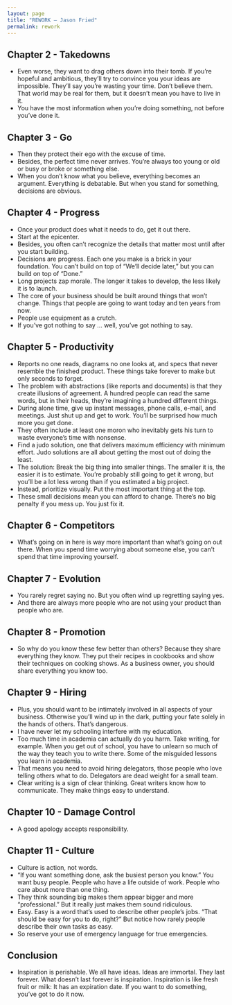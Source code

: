 ```yaml
---
layout: page
title: "REWORK — Jason Fried"
permalink: rework
---
```


## Chapter 2 - Takedowns

- Even worse, they want to drag others down into their tomb. If you’re hopeful and ambitious, they’ll try to convince you your ideas are impossible. They’ll say you’re wasting your time. Don’t believe them. That world may be real for them, but it doesn’t mean you have to live in it.
- You have the most information when you’re doing something, not before you’ve done it.

## Chapter 3 - Go

- Then they protect their ego with the excuse of time.
- Besides, the perfect time never arrives. You’re always too young or old or busy or broke or something else.
- When you don’t know what you believe, everything becomes an argument. Everything is debatable. But when you stand for something, decisions are obvious.

## Chapter 4 - Progress

- Once your product does what it needs to do, get it out there.
- Start at the epicenter.
- Besides, you often can’t recognize the details that matter most until after you start building.
- Decisions are progress. Each one you make is a brick in your foundation. You can’t build on top of “We’ll decide later,” but you can build on top of “Done.”
- Long projects zap morale. The longer it takes to develop, the less likely it is to launch.
- The core of your business should be built around things that won’t change. Things that people are going to want today and ten years from now.
- People use equipment as a crutch.
- If you’ve got nothing to say … well, you’ve got nothing to say.

## Chapter 5 - Productivity

- Reports no one reads, diagrams no one looks at, and specs that never resemble the finished product. These things take forever to make but only seconds to forget.
- The problem with abstractions (like reports and documents) is that they create illusions of agreement. A hundred people can read the same words, but in their heads, they’re imagining a hundred different things.
- During alone time, give up instant messages, phone calls, e-mail, and meetings. Just shut up and get to work. You’ll be surprised how much more you get done.
- They often include at least one moron who inevitably gets his turn to waste everyone’s time with nonsense.
- Find a judo solution, one that delivers maximum efficiency with minimum effort. Judo solutions are all about getting the most out of doing the least.
- The solution: Break the big thing into smaller things. The smaller it is, the easier it is to estimate. You’re probably still going to get it wrong, but you’ll be a lot less wrong than if you estimated a big project.
- Instead, prioritize visually. Put the most important thing at the top.
- These small decisions mean you can afford to change. There’s no big penalty if you mess up. You just fix it.

## Chapter 6 - Competitors

- What’s going on in here is way more important than what’s going on out there. When you spend time worrying about someone else, you can’t spend that time improving yourself.

## Chapter 7 - Evolution

- You rarely regret saying no. But you often wind up regretting saying yes.
- And there are always more people who are not using your product than people who are.

## Chapter 8 - Promotion

- So why do you know these few better than others? Because they share everything they know. They put their recipes in cookbooks and show their techniques on cooking shows. As a business owner, you should share everything you know too.

## Chapter 9 - Hiring

- Plus, you should want to be intimately involved in all aspects of your business. Otherwise you’ll wind up in the dark, putting your fate solely in the hands of others. That’s dangerous.
- I have never let my schooling interfere with my education.
- Too much time in academia can actually do you harm. Take writing, for example. When you get out of school, you have to unlearn so much of the way they teach you to write there. Some of the misguided lessons you learn in academia.
- That means you need to avoid hiring delegators, those people who love telling others what to do. Delegators are dead weight for a small team.
- Clear writing is a sign of clear thinking. Great writers know how to communicate. They make things easy to understand.

## Chapter 10 - Damage Control

- A good apology accepts responsibility.

## Chapter 11 - Culture

- Culture is action, not words.
- “If you want something done, ask the busiest person you know.” You want busy people. People who have a life outside of work. People who care about more than one thing.
- They think sounding big makes them appear bigger and more “professional.” But it really just makes them sound ridiculous.
- Easy. Easy is a word that’s used to describe other people’s jobs. “That should be easy for you to do, right?” But notice how rarely people describe their own tasks as easy.
- So reserve your use of emergency language for true emergencies.

## Conclusion

- Inspiration is perishable. We all have ideas. Ideas are immortal. They last forever. What doesn’t last forever is inspiration. Inspiration is like fresh fruit or milk: It has an expiration date. If you want to do something, you’ve got to do it now.
